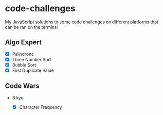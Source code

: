 # code-challenges
My JavaScript solutions to some code challenges on different platforms that can be ran on the terminal

## Algo Expert
- [x] Palindrone
- [x] Three Number Sort
- [x] Bubble Sort
- [x] First Duplicate Value
## Code Wars
- 8 kyu
	- [x] Character Frequency
   
